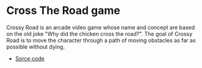 
# Cross The Road game

Crossy Road is an arcade video game whose name and concept are based on the old joke "Why did the chicken cross the road?". The goal of Crossy Road is to move the character through a path of moving obstacles as far as possible without dying.

- [Sorce code](https://github.com/MarinoBarada/Simple-games/blob/main/CrossTheRoad/CrossTheRoad/cross-the-road.cpp)


